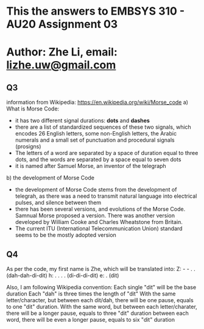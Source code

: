 # This the answers to EMBSYS 310 - AU20 Assignment 03
# Author: Zhe Li, email: lizhe.uw@gmail.com

## Q3 
information from Wikipedia: https://en.wikipedia.org/wiki/Morse_code
a) What is Morse Code:
* it has two different signal durations: **dots** and **dashes**
* there are a list of standardized sequences of these two signals, which encodes 26 English letters, some non-English letters, the Arabic numerals and a small set of punctuation and procedural signals (prosigns)
* The letters of a word are separated by a space of duration equal to three dots, and the words are separated by a space equal to seven dots
* it is named after Samuel Morse, an inventor of the telegraph

b) the development of Morse Code 
* the development of Morse Code stems from the development of telegrah, as there was a need to transmit natural language into electrical pulses, and silence between them
* there has been several versions, and evolutions of the Morse Code. Samnual Morse proposed a version. There was another version developed by William Cooke and Charles Wheatstone from Britain. 
* The current ITU (International Telecommunication Union) standard seems to be the mostly adopted version

## Q4
As per the code, my first name is Zhe, which will be translated into:
Z: - - . . (dah-dah-di-dit) 
h: . . . . (di-di-di-dit)
e: . (dit)

Also, I am following Wikipedia convention:
Each single "dit" will be the base duration
Each "dah" is three times the length of "dit"
With the same letter/character, but between each dit/dah, there will be one pause, equals to one "dit" duration. 
With the same word, but between each letter/charater, there will be a longer pause, equals to three "dit" duration
between each word, there will be even a longer pause, equals to six "dit" duration